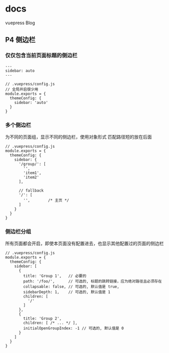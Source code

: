 # docs
vuepress Blog


## P4 侧边栏
### 仅仅包含当前页面标题的侧边栏
```
---
sidebar: auto
---
```
```
// .vuepress/config.js
// 全局开启很少用
module.exports = {
  themeConfig: {
    sidebar: 'auto'
  }
}
```

### 多个侧边栏
为不同的页面组，显示不同的侧边栏，使用对象形式
匹配路径短的放在后面
```
// .vuepress/config.js
module.exports = {
  themeConfig: {
    sidebar: {
      '/group/': [
        '',
        'item1',
        'item2'
      ],

      // fallback
      '/': [
        '',        /* 主页 */
      ]
    }
  }
}
```

### 侧边栏分组
所有页面都会开启，即使本页面没有配置进去，也显示其他配置过的页面的侧边栏
```
// .vuepress/config.js
module.exports = {
  themeConfig: {
    sidebar: [
      {
        title: 'Group 1',   // 必要的
        path: '/foo/',      // 可选的, 标题的跳转链接，应为绝对路径且必须存在
        collapsable: false, // 可选的, 默认值是 true,
        sidebarDepth: 1,    // 可选的, 默认值是 1
        children: [
          '/'
        ]
      },
      {
        title: 'Group 2',
        children: [ /* ... */ ],
        initialOpenGroupIndex: -1 // 可选的, 默认值是 0
      }
    ]
  }
}
```

